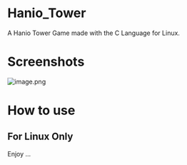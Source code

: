 # Hanio_Tower
A Hanio Tower Game made with the C Language for Linux.

# Screenshots

![image.png](https://trello-attachments.s3.amazonaws.com/5f066448ad4865740ae83658/5fc37ac7ebb86d58a781eef0/f6e80c3acb5fa6f3bc4f5b0636969be0/image.png) 

# How to use
## For Linux Only

Enjoy ...
